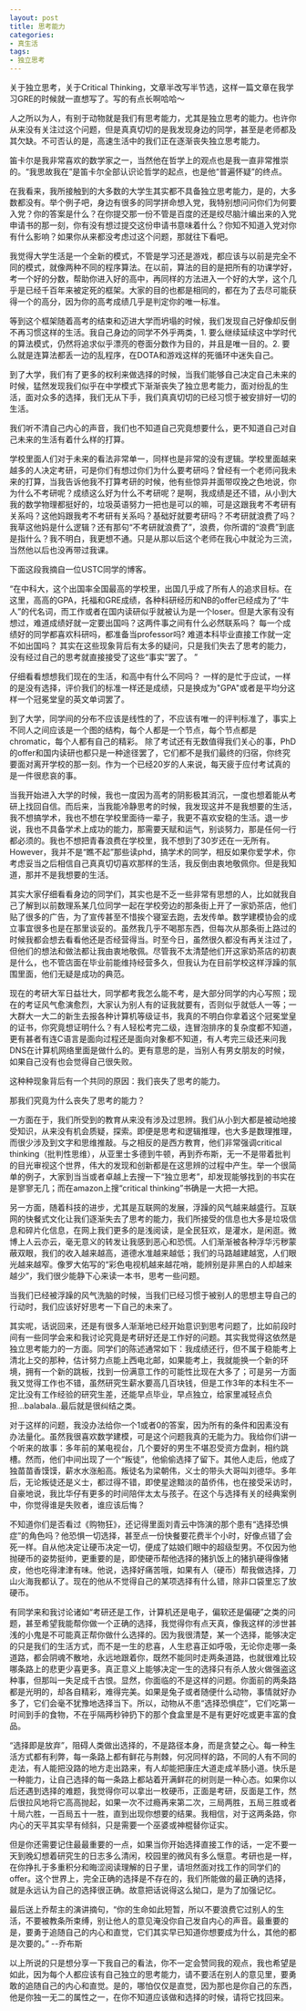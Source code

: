 ```yaml
---
layout: post
title: 思考能力
categories:
- 真生活
tags:
- 独立思考
---
```


关于独立思考，关于Critical Thinking，文章半改写半节选，这样一篇文章在我学习GRE的时候就一直想写了。写的有点长啊哈哈～

人之所以为人，有别于动物就是我们有思考能力，尤其是独立思考的能力。也许你从来没有关注过这个问题，但是真真切切的是我发现身边的同学，甚至是老师都及其欠缺。不可否认的是，高速生活中的我们正在逐渐丧失独立思考能力。

笛卡尔是我非常喜欢的数学家之一，当然他在哲学上的观点也是我一直非常推崇的。“我思故我在”是笛卡尔全部认识论哲学的起点，也是他“普遍怀疑”的终点。

在我看来，我所接触到的大多数的大学生其实都不具备独立思考能力，是的，大多数都没有。举个例子吧，身边有很多的同学拼命想入党，我特别想问问你们为何要入党？你的答案是什么？在你提交那一份不管是百度的还是绞尽脑汁编出来的入党申请书的那一刻，你有没有想过提交这份申请书意味着什么？你知不知道入党对你有什么影响？如果你从来都没考虑过这个问题，那就往下看吧。

我觉得大学生活是一个全新的模式，不管是学习还是游戏，都应该与以前是完全不同的模式，就像两种不同的程序算法。在以前，算法的目的是把所有的功课学好，考一个好的分数，帮助你进入好的高中，再同样的方法进入一个好的大学，这个几乎是已经千百年来被定死的框架。大家的目的也都是相同的，都在为了去尽可能获得一个的高分，因为你的高考成绩几乎是判定你的唯一标准。

等到这个框架随着高考的结束和迈进大学而坍塌的时候，我们发现自己好像却反倒不再习惯这样的生活。我自己身边的同学不外乎两类，1. 要么继续延续这中学时代的算法模式，仍然将追求似乎漂亮的卷面分数作为目的，并且是唯一目的。2. 要么就是连算法都丢一边的乱程序，在DOTA和游戏这样的死循环中迷失自己。

到了大学，我们有了更多的权利来做选择的时候，当我们能够自己决定自己未来的时候，猛然发现我们似乎在中学模式下渐渐丧失了独立思考能力，面对纷乱的生活，面对众多的选择，我们无从下手，我们真真切切的已经习惯于被安排好一切的生活。

我们听不清自己内心的声音，我们也不知道自己究竟想要什么，更不知道自己对自己未来的生活有着什么样的打算。

学校里面人们对于未来的看法非常单一，同样也是非常的没有逻辑。学校里面越来越多的人决定考研，可是你们有想过你们为什么要考研吗？曾经有一个老师问我未来的打算，当我告诉他我不打算考研的时候，他有些惊异并面带叹挽之色地说，你为什么不考研呢？成绩这么好为什么不考研呢？是啊，我成绩是还不错，从小到大我的数学物理都挺好的，垃圾英语努力一把也是可以的嘛，可是这跟我考不考研有关系吗？这他妈跟我考不考研有关系吗？基础好就要考研吗？不考研就浪费了吗？我草这他妈是什么逻辑？还有那句“不考研就浪费了”，浪费，你所谓的“浪费”到底是指什么？我不明白，我更想不通。只是从那以后这个老师在我心中就沦为三流，当然他以后也没再带过我课。

下面这段我摘自一位USTC同学的博客。

“在中科大，这个出国率全国最高的学校里，出国几乎成了所有人的追求目标。在这里，高高的GPA，托福和GRE成绩，各种科研经历和NB的offer已经成为了“牛人”的代名词，而工作或者在国内读研似乎就被认为是一个loser。但是大家有没有想过，难道成绩好就一定要出国吗？这两件事之间有什么必然联系吗？ 每一个成绩好的同学都喜欢科研吗，都准备当professor吗? 难道本科毕业直接工作就一定不如出国吗？ 其实在这些现象背后有太多的疑问，只是我们失去了思考的能力，没有经过自己的思考就直接接受了这些“事实”罢了。 ”

仔细看看想想我们现在的生活，和高中有什么不同吗？ 一样的是忙于应试，一样的是没有选择，评价我们的标准一样还是成绩，只是换成为"GPA"或者是平均分这样一个冠冕堂皇的英文单词罢了。

到了大学，同学间的分布不应该是线性的了，不应该有唯一的评判标准了，事实上不同人之间应该是一个图的结构，每个人都是一个节点，每个节点都是chromatic，每个人都有自己的精彩。 除了考试还有无数值得我们关心的事，PhD的offer和国内读研也都只是一种途径罢了，它们都不是我们最终的归宿，你终究要面对离开学校的那一刻。作为一个已经20岁的人来说，每天疲于应付考试真的是一件很悲哀的事。

当我开始进入大学的时候，我也一度因为高考的阴影极其消沉，一度也想着能从考研上找回自信。而后来，当我能冷静思考的时候，我发现这并不是我想要的生活，我不想搞学术，我也不想在学校里面待一辈子，我更不喜欢安稳的生活。退一步说，我也不具备学术上成功的能力，那需要天赋和运气，别谈努力，那是任何一行都必须的。我也不想把青春浪费在学校里，我不想到了30岁还在一无所有。However，我并不是“瞧不起”那些读phd，搞学术的同学，相反如果你爱学术，你考虑妥当之后相信自己真真切切喜欢那样的生活，我反倒由衷地敬佩你。但是我知道，那并不是我想要的生活。

其实大家仔细看看身边的同学们，其实也是不乏一些非常有思想的人，比如就我自己了解到以前数理系某几位同学一起在学校旁边的那条街上开了一家奶茶店，他们贴了很多的广告，为了宣传甚至不惜挨个寝室去跑，去发传单。数学建模协会的成立事宜很多也是在那里谈妥的。虽然我几乎不喝那东西，但每次从那条街上路过的时候我都会想去看看他还是否经营得当。时至今日，虽然很久都没有再关注过了，但他们的想法和做法都让我由衷地敬佩。尽管我不太清楚他们开这家奶茶店的初衷是什么，也不管店面在毕业前能维持经营多久，但我认为在目前学校这样浮躁的氛围里面，他们无疑是成功的典范。

现在的考研大军日益壮大，同学都考我怎么能不考，是大部分同学的内心写照；现在的考证风气愈演愈烈，大家认为别人有的证我就要有，否则似乎就低人一等；一大群大一大二的新生去报各种计算机等级证书，我真的不明白你拿着这个冠冕堂皇的证书，你究竟想证明什么？有人轻松考完二级，连冒泡排序的复杂度都不知道，更有甚者有连C语言是面向过程还是面向对象都不知道，有人考完三级还来问我DNS在计算机网络里面是做什么的。更有意思的是，当别人有男女朋友的时候，如果自己没有也会觉得自己很失败。

这种种现象背后有一个共同的原因：我们丧失了思考的能力。

那我们究竟为什么丧失了思考的能力？

一方面在于，我们所受到的教育从来没有涉及过思辨。我们从小到大都是被动地接受知识，从来没有机会质疑，探索。即便是思考和逻辑推理，也大多是数理推理，而很少涉及到文字和思维推敲。与之相反的是西方教育，他们非常强调critical thinking（批判性思维），从亚里士多德到牛顿，再到乔布斯，无一不是带着批判的目光审视这个世界，伟大的发现和创新都是在这思辨的过程中产生。举一个很简单的例子，大家到当当或者卓越上去搜一下“独立思考”，却发现能够找到的书实在是寥寥无几；而在amazon上搜“critical thinking”书确是一大把一大把。

另一方面，随着科技的进步，尤其是互联网的发展，浮躁的风气越来越盛行。互联网的快餐式文化让我们逐渐失去了思考的能力，我们所接受的信息也大多是垃圾信息和碎片化信息，在网上我们更多的是浅阅读，是全民狂欢，是灌水，是闲逛。微博上人云亦云，毫无意义的转发让我感到恶心和恐慌。人们渐渐被各种浮华污秽蒙蔽双眼，我们的收入越来越高，道德水准越来越低；我们的马路越建越宽，人们眼光越来越窄。像罗大佑写的“彩色电视机越来越花哨，能辨别是非黑白的人却越来越少”，我们很少能静下心来读一本书，思考一些问题。

当我们已经被浮躁的风气洗脑的时候，当我们已经习惯于被别人的思想主导自己的行动时，我们应该好好思考一下自己的未来了。

其实呢，话说回来，还是有很多人渐渐地已经开始意识到思考问题了，比如前段时间有一些同学会来和我讨论究竟是考研好还是工作好的问题。其实我觉得这依然是独立思考能力的一方面。同学们的陈述通常如下：我成绩还行，但不属于稳能考上清北上交的那种，估计努力点能上西电北邮，如果能考上，我就能换一个新的环境，拥有一个新的跳板，找到一份满意工作的可能性比现在大多了；可是另一方面我又觉得工作也不错，虽然研究生薪水要高几百块钱，但是工作3年的本科生不一定比没有工作经验的研究生差，还能早点毕业，早点独立，给家里减轻点负担...balabala..最后就是很纠结之类。

对于这样的问题，我没办法给你一个1或者0的答案，因为所有的条件和因素没有办法量化。虽然我很喜欢数学建模，可是这个问题我真的无能为力。我给你们讲一个听来的故事：多年前的某电视台，几个要好的男生不堪忍受资方盘剥，相约跳槽。然而，他们中间出现了一个“叛徒”，他偷偷选择了留下。其他人走后，他成了独苗苗香馍馍，薪水水涨船高。叛徒名为梁朝伟，义士的带头大哥叫刘德华。多年后，无论叛徒还是义士，都过得不错，即使星途黯淡的苗侨伟，也在接受采访时，自豪地说，我比华仔有更多的时间陪伴太太与孩子。在这个与选择有关的经典案例中，你觉得谁是失败者，谁应该后悔？

不知道你们是否看过《购物狂》，还记得里面刘青云中饰演的那个患有“选择恐惧症”的角色吗？他恐惧一切选择，甚至点一份快餐要花费半个小时，好像点错了会死一样。自从他决定让硬币决定一切，便成了姑娘们眼中的超级型男。不仅因为他抛硬币的姿势挺帅，更重要的是，即使硬币帮他选择的猪扒饭上的猪扒硬得像猪皮，他也吃得津津有味。他说，选择好痛苦哦，如果有人（硬币）帮我做选择，刀山火海我都认了。现在的他从不觉得自己的某项选择有什么错，除非口袋里忘了放硬币。

有同学来和我讨论诸如“考研还是工作，计算机还是电子，偏软还是偏硬”之类的问题，甚至希望我能帮你做一个正确的选择，我觉得你有点天真，像我这样的涉世甚浅的小鬼是不可能真正帮你做什么选择的。因为我很清楚，某一个选择，能够决定的只是我们的生活方式，而不是一生的悲喜，人生悲喜正如呼吸，无论你走哪一条道路，都会阴魂不散地，永远地跟着你，既然不能同时走两条道路，也就很难比较哪条路上的悲更少喜更多。真正意义上能够决定一生的选择只有杀人放火做强盗这种事，但那叫一失足成千古恨。显然，你面临的不是这样的问题。你面前的两条路都是光明的，却各自精彩，难得完美。如果是兔子或者随便什么动物，事情就好办多了，它们会毫不犹豫地选择当下。所以，动物从不患“选择恐惧症”，它们吃第一时间到手的食物，不在乎隔两秒钟扔下的那个食盒里是不是有更好吃或更丰富的食品。

“选择即是放弃”，阻碍人类做出选择的，不是路径本身，而是贪婪之心。每一种生活方式都有利弊，每一条路上都有鲜花与荆棘，何况同样的路，不同的人有不同的走法，有人能把没路的地方走出路来，有人却能把康庄大道走成羊肠小道。快乐是一种能力，让自己选择的每一条路上都站着开满鲜花的树则是一种心态。如果你以后还遇到选择的难题，我觉得你可以拿出一枚硬币，正面是考研，反面是工作，然后很拉风地将它高高抛起，如果一次不过瘾再来第二次，三局两胜，五局三胜或者十局六胜，一百局五十一胜，直到出现你想要的结果。我相信，对于这两条路，你内心的天平其实早有倾斜，只是需要一个巫婆或神棍替你证实。

但是你还需要记住最最重要的一点，如果当你开始选择直接工作的话，一定不要一天到晚幻想着研究生的日志多么清闲，校园里的微风有多么惬意。考研也是一样，在你挣扎于多重积分和晦涩阅读理解的日子里，请坦然面对找工作的同学们的offer。这个世界上，完全正确的选择是不存在的，我们所能做的最正确的选择，就是永远认为自己的选择很正确。故意把话说得这么拗口，是为了加强记忆。

最后送上乔帮主的演讲摘句，“你的生命如此短暂，所以不要浪费它过别人的生活，不要被教条所束缚，别让他人的意见淹没你自己发自内心的声音。最重要的是，要勇于追随自己的内心和直觉，它们其实早已知道你想要成为什么，其他的都是次要的。” --乔布斯

以上所说的只是想分享一下我自己的看法，你不一定会赞同我的观点，我也希望是如此，因为每个人都应该有自己独立的思考能力，请不要活在别人的意见里，要勇敢的追随自己的内心和直觉。是的，哪怕仅仅是直觉，因为那也是你自己的东西，他是你独一无二的属性之一，在你不知道应该做和选择的时候，请将它找回来。
